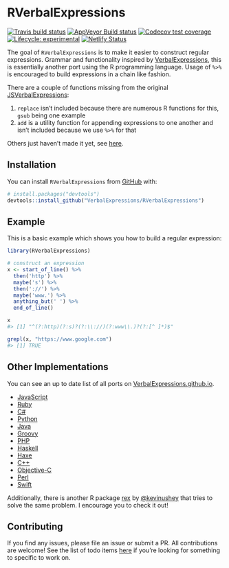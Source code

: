 
<!-- README.md is generated from README.Rmd. Please edit that file -->

# RVerbalExpressions

<!-- badges: start -->

[![Travis build
status](https://travis-ci.org/VerbalExpressions/RVerbalExpressions.svg?branch=master)](https://travis-ci.org/VerbalExpressions/RVerbalExpressions)
[![AppVeyor Build
status](https://ci.appveyor.com/api/projects/status/phr93q0rp7edf376?svg=true)](https://ci.appveyor.com/project/tyluRp/rverbalexpressions-4tt0n)
[![Codecov test
coverage](https://codecov.io/gh/VerbalExpressions/RVerbalExpressions/branch/master/graph/badge.svg)](https://codecov.io/gh/VerbalExpressions/RVerbalExpressions?branch=master)
[![Lifecycle:
experimental](https://img.shields.io/badge/lifecycle-experimental-orange.svg)](https://www.tidyverse.org/lifecycle/#experimental)
[![Netlify
Status](https://api.netlify.com/api/v1/badges/e49a67b8-17c9-40ba-9e53-3f9d83590e87/deploy-status)](https://app.netlify.com/sites/rverbalexpressions/deploys)
<!-- badges: end -->

The goal of `RVerbalExpressions` is to make it easier to construct
regular expressions. Grammar and functionality inspired by
[VerbalExpressions](https://github.com/VerbalExpressions), this is
essentially another port using the R programming language. Usage of
`%>%` is encouraged to build expressions in a chain like fashion.

There are a couple of functions missing from the original
[JSVerbalExpressions](https://github.com/VerbalExpressions/JSVerbalExpressions):

1.  `replace` isn’t included because there are numerous R functions for
    this, `gsub` being one example
2.  `add` is a utility function for appending expressions to one another
    and isn’t included because we use `%>%` for that

Others just haven’t made it yet, see [here](.github/CONTRIBUTING.md).

## Installation

You can install `RVerbalExpressions` from [GitHub](https://github.com/)
with:

``` r
# install.packages("devtools")
devtools::install_github("VerbalExpressions/RVerbalExpressions")
```

## Example

This is a basic example which shows you how to build a regular
expression:

``` r
library(RVerbalExpressions)

# construct an expression
x <- start_of_line() %>% 
  then('http') %>% 
  maybe('s') %>% 
  then('://') %>% 
  maybe('www.') %>% 
  anything_but(' ') %>% 
  end_of_line()

x
#> [1] "^(?:http)(?:s)?(?:\\://)(?:www\\.)?(?:[^ ]*)$"

grepl(x, "https://www.google.com")
#> [1] TRUE
```

## Other Implementations

You can see an up to date list of all ports on
[VerbalExpressions.github.io](https://VerbalExpressions.github.io).

  - [JavaScript](https://github.com/VerbalExpressions/JSVerbalExpressions)
  - [Ruby](https://github.com/ryan-endacott/verbal_expressions)
  - [C\#](https://github.com/VerbalExpressions/CSharpVerbalExpressions)
  - [Python](https://github.com/VerbalExpressions/PythonVerbalExpressions)
  - [Java](https://github.com/VerbalExpressions/JavaVerbalExpressions)
  - [Groovy](https://github.com/VerbalExpressions/GroovyVerbalExpressions)
  - [PHP](https://github.com/VerbalExpressions/PHPVerbalExpressions)
  - [Haskell](https://github.com/VerbalExpressions/HaskellVerbalExpressions)
  - [Haxe](https://github.com/VerbalExpressions/HaxeVerbalExpressions)
  - [C++](https://github.com/VerbalExpressions/CppVerbalExpressions)
  - [Objective-C](https://github.com/VerbalExpressions/ObjectiveCVerbalExpressions)
  - [Perl](https://github.com/VerbalExpressions/PerlVerbalExpressions)
  - [Swift](https://github.com/VerbalExpressions/SwiftVerbalExpressions)

Additionally, there is another R package
[rex](https://github.com/kevinushey/rex) by
[@kevinushey](https://twitter.com/kevin_ushey) that tries to solve the
same problem. I encourage you to check it out\!

## Contributing

If you find any issues, please file an issue or submit a PR. All
contributions are welcome\! See the list of todo items
[here](.github/CONTRIBUTING.md) if you’re looking for something to
specific to work on.
